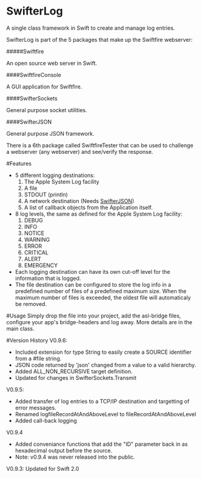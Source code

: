 # SwifterLog
A single class framework in Swift to create and manage log entries.

SwifterLog is part of the 5 packages that make up the Swiftfire webserver:

#####Swiftfire

An open source web server in Swift.

####SwiftfireConsole

A GUI application for Swiftfire.

####SwifterSockets

General purpose socket utilities.

####SwifterJSON

General purpose JSON framework.

There is a 6th package called SwiftfireTester that can be used to challenge a webserver (any webserver) and see/verify the response.

#Features

- 5 different logging destinations:
	1. The Apple System Log facility
	2. A file
	3. STDOUT (println)
	4. A network destination (Needs [SwifterJSON](https://github.com/Swiftrien/SwifterJSON))
	5. A list of callback objects from the Application itself.
- 8 log levels, the same as defined for the Apple System Log facility:
	1. DEBUG
	2. INFO
	3. NOTICE
	4. WARNING
	5. ERROR
	6. CRITICAL
	7. ALERT
	8. EMERGENCY
- Each logging destination can have its own cut-off level for the information that is logged.
- The file destination can be configured to store the log info in a predefined number of files of a predefined maximum size. When the maximum number of files is exceeded, the oldest file will automaticaly be removed.

#Usage
Simply drop the file into your project, add the asl-bridge files, configure your app's bridge-headers and log away. More details are in the main class.

#Version History
V0.9.6:

- Included extension for type String to easily create a SOURCE identifier from a #file string.
- JSON code returned by 'json' changed from a value to a valid hierarchy.
- Added ALL_NON_RECURSIVE target definition.
- Updated for changes in SwifterSockets.Transmit

V0.9.5:

- Added transfer of log entries to a TCP/IP destination and targetting of error messages.
- Renamed logfileRecordAtAndAboveLevel to fileRecordAtAndAboveLevel
- Added call-back logging

V0.9.4

- Added conveniance functions that add the "ID" parameter back in as hexadecimal output before the source.
- Note: v0.9.4 was never released into the public.

V0.9.3: Updated for Swift 2.0